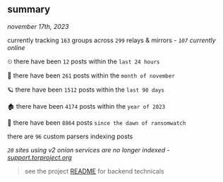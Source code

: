 
## summary
_november 17th, 2023_

currently tracking `163` groups across `299` relays & mirrors - _`107` currently online_

⏲ there have been `12` posts within the `last 24 hours`

🦈 there have been `261` posts within the `month of november`

🪐 there have been `1512` posts within the `last 90 days`

🏚 there have been `4174` posts within the `year of 2023`

🦕 there have been `8864` posts `since the dawn of ransomwatch`

there are `96` custom parsers indexing posts

_`20` sites using v2 onion services are no longer indexed - [support.torproject.org](https://support.torproject.org/onionservices/v2-deprecation/)_

> see the project [README](https://github.com/joshhighet/ransomwatch#ransomwatch--) for backend technicals
